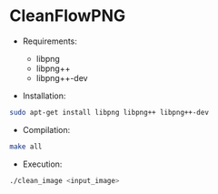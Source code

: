 # CleanFlowPNG
- Requirements:
  - libpng
  - libpng++
  - libpng++-dev

- Installation:

```bash
sudo apt-get install libpng libpng++ libpng++-dev
```

- Compilation:

```bash
make all
```

- Execution:

```bash
./clean_image <input_image>
```